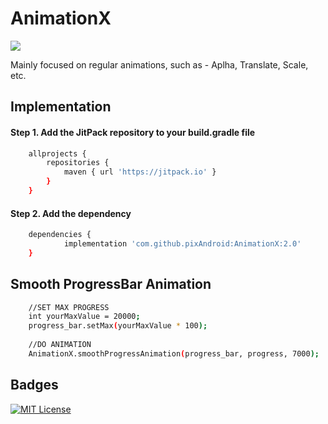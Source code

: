 
# AnimationX 
[![](https://jitpack.io/v/pixAndroid/AnimationX.svg)](https://jitpack.io/#pixAndroid/AnimationX)


Mainly focused on regular animations, such as - Aplha, Translate, Scale, etc.


## Implementation

#### Step 1. Add the JitPack repository to your build.gradle file

```bash
    allprojects {
        repositories {
            maven { url 'https://jitpack.io' }
        }
    }
```
#### Step 2. Add the dependency

```bash
	dependencies {
	        implementation 'com.github.pixAndroid:AnimationX:2.0'
	}
```

## Smooth ProgressBar Animation
```bash
    //SET MAX PROGRESS 
	int yourMaxValue = 20000;
    progress_bar.setMax(yourMaxValue * 100);
    
    //DO ANIMATION
    AnimationX.smoothProgressAnimation(progress_bar, progress, 7000);
```

## Badges

[![MIT License](https://img.shields.io/badge/License-MIT-green.svg)](https://choosealicense.com/licenses/mit/)


